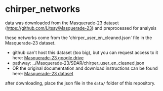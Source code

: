 # chirper_networks

data was downloaded from the Masquerade-23 dataset (https://github.com/Litsay/Masquerade-23) and preprocessed for analysis

these networks come from the 'chirper_user_en_cleaned.json' file in the Masquerade-23 dataset.
- github can't host this dataset (too big), but you can request access to it here: [Masquerade-23 google drive](https://drive.google.com/drive/folders/15aNjFZVb5b8G9LMXZDslVO3nETufym-P?usp=sharing)
- pathway: ../Masquerade-23/SDAR/chirper_user_en_cleaned.json
- OR the original documentation and download instructions can be found here: [Masquerade-23 dataset](https://github.com/Litsay/Masquerade-23)

after downloading, place the json file in the `data/` folder of this repository.